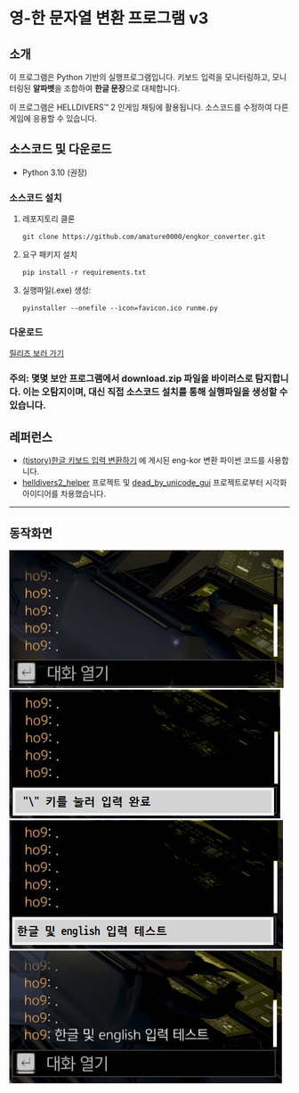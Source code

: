 # 영-한 문자열 변환 프로그램 v3
## 소개
이 프로그램은 Python 기반의 실행프로그램입니다. 키보드 입력을 모니터링하고, 모니터링된 **알파벳**을 조합하여 **한글 문장**으로 대체합니다.

이 프로그램은 HELLDIVERS™ 2 인게임 채팅에 활용됩니다. 소스코드를 수정하여 다른 게임에 응용할 수 있습니다.

## 소스코드 및 다운로드
- Python 3.10 (권장)
### 소스코드 설치
1. 레포지토리 클론
    ```
    git clone https://github.com/amature0000/engkor_converter.git
    ```
2. 요구 패키지 설치
    ```
    pip install -r requirements.txt
    ```
3. 실행파일(.exe) 생성:
    ```
    pyinstaller --onefile --icon=favicon.ico runme.py
    ```

### 다운로드
[릴리즈 보러 가기](https://github.com/amature0000/engkor_converter/releases)
### 주의: 몇몇 보안 프로그램에서 download.zip 파일을 바이러스로 탐지합니다. 이는 오탐지이며, 대신 직접 소스코드 설치를 통해 실행파일을 생성할 수 있습니다.

## 레퍼런스
- [(tistory)한글 키보드 입력 변환하기](https://mizykk.tistory.com/115) 에 게시된 eng-kor 변환 파이썬 코드를 사용합니다.
- [helldivers2_helper](https://github.com/rubystarashe/helldivers2_helper) 프로젝트 및 [dead_by_unicode_gui](https://github.com/Codex-in-somnio/dead_by_unicode_gui) 프로젝트로부터 시각화 아이디어를 차용했습니다.

<hr>

## 동작화면

![img](for_readme/1.png)
![img](for_readme/2.png)
![img](for_readme/3.png)
![img](for_readme/4.png)